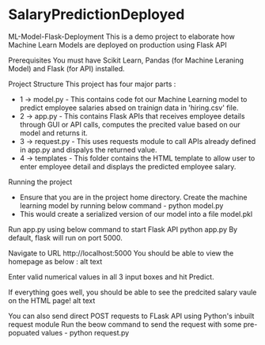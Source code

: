 # SalaryPredictionDeployed

ML-Model-Flask-Deployment
This is a demo project to elaborate how Machine Learn Models are deployed on production using Flask API

Prerequisites
You must have Scikit Learn, Pandas (for Machine Leraning Model) and Flask (for API) installed.

Project Structure
This project has four major parts :

- 1 -> model.py - This contains code fot our Machine Learning model to predict employee salaries absed on trainign data in 'hiring.csv' file.
- 2 -> app.py - This contains Flask APIs that receives employee details through GUI or API calls, computes the precited value based on our model and returns it.
- 3 -> request.py - This uses requests module to call APIs already defined in app.py and dispalys the returned value.
- 4 -> templates - This folder contains the HTML template to allow user to enter employee detail and displays the predicted employee salary.

Running the project
- Ensure that you are in the project home directory. Create the machine learning model by running below command -
python model.py
- This would create a serialized version of our model into a file model.pkl

Run app.py using below command to start Flask API
python app.py
By default, flask will run on port 5000.

Navigate to URL http://localhost:5000
You should be able to view the homepage as below : alt text

Enter valid numerical values in all 3 input boxes and hit Predict.

If everything goes well, you should be able to see the predcited salary vaule on the HTML page! alt text

You can also send direct POST requests to FLask API using Python's inbuilt request module Run the beow command to send the request with some pre-popuated values -
python request.py
